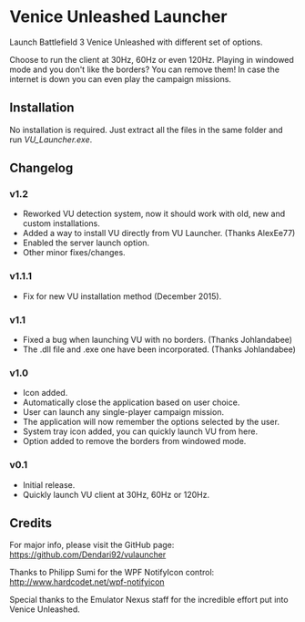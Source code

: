 # Venice Unleashed Launcher

Launch Battlefield 3 Venice Unleashed with different set of options.

Choose to run the client at 30Hz, 60Hz or even 120Hz. Playing in windowed mode and you don't like the borders? You can remove them! In case the internet is down you can even play the campaign missions.

## Installation

No installation is required. Just extract all the files in the same folder and run *VU_Launcher.exe*.

## Changelog

### v1.2
* Reworked VU detection system, now it should work with old, new and custom installations.
* Added a way to install VU directly from VU Launcher. (Thanks AlexEe77)
* Enabled the server launch option.
* Other minor fixes/changes.

### v1.1.1
* Fix for new VU installation method (December 2015).

### v1.1
* Fixed a bug when launching VU with no borders. (Thanks Johlandabee)
* The .dll file and .exe one have been incorporated. (Thanks Johlandabee)

### v1.0
* Icon added.
* Automatically close the application based on user choice.
* User can launch any single-player campaign mission.
* The application will now remember the options selected by the user.
* System tray icon added, you can quickly launch VU from here.
* Option added to remove the borders from windowed mode.

### v0.1
* Initial release.
* Quickly launch VU client at 30Hz, 60Hz or 120Hz.

## Credits

For major info, please visit the GitHub page: https://github.com/Dendari92/vulauncher

Thanks to Philipp Sumi for the WPF NotifyIcon control: http://www.hardcodet.net/wpf-notifyicon

Special thanks to the Emulator Nexus staff for the incredible effort put into Venice Unleashed.
